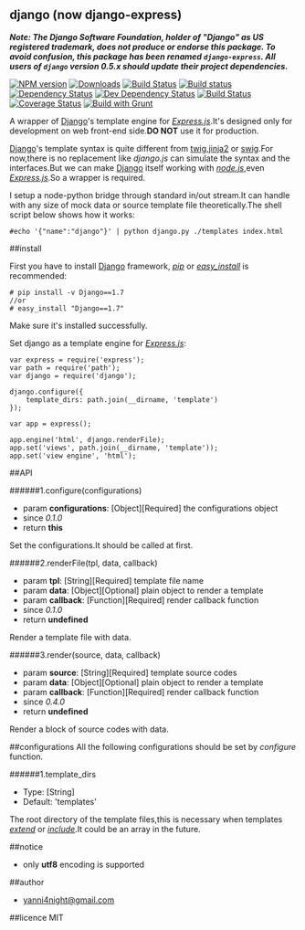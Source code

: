 ## django (now django-express)

***Note: The Django Software Foundation, holder of "Django" as US registered trademark, does not produce or endorse this package.  To avoid confusion, this package has been renamed `django-express`.  All users of `django` version 0.5.x should update their project dependencies.***

[![NPM version][npm-image]][npm-url] [![Downloads][downloads-image]][npm-url] [![Build Status][travis-image]][travis-url] [![Build status][appveyor-image]][appveyor-url] [![Dependency Status][david-dm-image]][david-dm-url] [![Dev Dependency Status][david-dm-dev-image]][david-dm-url] [![Build Status][codeship-image]][codeship-url] [![Coverage Status][coveralls-image]][coveralls-url] [![Build with Grunt][grunt-image]][grunt-url]

A wrapper of [Django][django-url]'s template engine for _[Express.js][express-url]_.It's designed only for development on web front-end side.**DO NOT** use it for production.


[Django][django-url]'s template syntax is quite different from [twig](http://twig.sensiolabs.org/),[jinja2](http://jinja.pocoo.org/) or [swig](http://paularmstrong.github.io/swig/).For now,there is no replacement like _django.js_ can simulate the syntax and the interfaces.But we can make [Django][django-url] itself working with _[node.js](http://nodejs.org/)_,even _[Express.js][express-url]_.So a wrapper is required.

I setup a node-python bridge through standard in/out stream.It can handle with any size of mock data or source template file theoretically.The shell script below shows how it works:

    
    #echo '{"name":"django"}' | python django.py ./templates index.html

##install

First you have to install [Django][django-url] framework, _[pip][pip-url]_ or _[easy\_install][easyinstall-url]_ is recommended:

    
    # pip install -v Django==1.7
    //or
    # easy_install "Django==1.7"


Make sure it's installed successfully.

Set django as a template engine for _[Express.js][express-url]_:

    
    var express = require('express');
    var path = require('path');
    var django = require('django');
    
    django.configure({
        template_dirs: path.join(__dirname, 'template')
    });

    var app = express();

    app.engine('html', django.renderFile);
    app.set('views', path.join(__dirname, 'template'));
    app.set('view engine', 'html');

##API

######1.configure(configurations)
 - param **configurations**: \[Object\]\[Required\] the configurations object
 - since _0.1.0_
 - return **this**

Set the configurations.It should be called at first.

######2.renderFile(tpl, data, callback)
 - param **tpl**: \[String\]\[Required\] template file name
 - param **data**: \[Object\]\[Optional\] plain object to render a template
 - param **callback**: \[Function\]\[Required\] render callback function
 - since _0.1.0_
 - return **undefined**

Render a template file with data.

######3.render(source, data, callback)
 - param **source**: \[String\]\[Required\] template source codes
 - param **data**: \[Object\]\[Optional\] plain object to render a template
 - param **callback**: \[Function\]\[Required\] render callback function
 - since _0.4.0_
 - return **undefined**

Render a block of source codes with data.

##configurations
All the following configurations should be set by _configure_ function.

######1.template_dirs
 - Type: \[String\]
 - Default: 'templates'

The root directory of the template files,this is necessary when templates _[extend](https://docs.djangoproject.com/en/1.7/ref/templates/builtins/#extends)_ or _[include](https://docs.djangoproject.com/en/1.7/ref/templates/builtins/#include)_.It could be an array in the future.

##notice

 - only **utf8** encoding is supported

##author
 - <yanni4night@gmail.com>

##licence
 MIT

[pip-url]:https://pypi.python.org/pypi/pip
[easyinstall-url]:https://pythonhosted.org/setuptools/easy_install.html

[django-url]:https://djangoproject.com/
[express-url]:http://expressjs.jser.us/

[downloads-image]: http://img.shields.io/npm/dm/django.svg
[npm-url]: https://npmjs.org/package/django
[npm-image]: http://img.shields.io/npm/v/django.svg

[travis-url]: https://travis-ci.org/yanni4night/django
[travis-image]: http://img.shields.io/travis/yanni4night/django.svg

[appveyor-image]:https://ci.appveyor.com/api/projects/status/bsu9w9ar8pboc2nj?svg=true
[appveyor-url]:https://ci.appveyor.com/project/yanni4night/django

[grunt-url]:http://gruntjs.com/
[grunt-image]: http://img.shields.io/badge/BUILT%20WITH-GRUNT-yellow.svg

[david-dm-url]:https://david-dm.org/yanni4night/django
[david-dm-image]:https://david-dm.org/yanni4night/django.svg
[david-dm-dev-image]:https://david-dm.org/yanni4night/django/dev-status.svg

[codeship-image]:https://codeship.com/projects/79da7240-5481-0132-ea32-42ab35009c21/status
[codeship-url]:https://codeship.com/projects/49203

[coveralls-image]:https://coveralls.io/repos/yanni4night/django/badge.png
[coveralls-url]:https://coveralls.io/r/yanni4night/django
